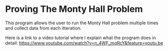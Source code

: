 # Proving The Monty Hall Problem
This program allows the user to run the Monty Hall problem multiple times and collect data from each itteration.

Here is a link to a video tutorial where I explain what the program does in detail:
https://www.youtube.com/watch?v=n_4WF_mqRcY&feature=youtu.be
